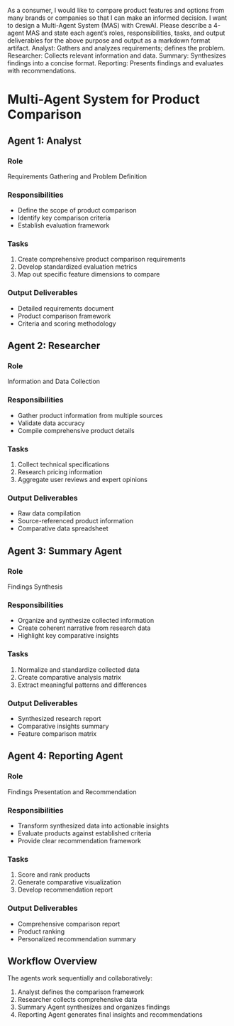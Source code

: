 As a consumer, I would like to compare product features and options from many brands or companies so that I can make an informed decision.
I want to design a Multi-Agent System (MAS) with CrewAI. Please describe a 4-agent MAS and state each agent’s roles, responsibilities, tasks, and output deliverables for the above purpose and output as a markdown format artifact. 
Analyst: Gathers and analyzes requirements; defines the problem.
Researcher: Collects relevant information and data.
Summary: Synthesizes findings into a concise format.
Reporting: Presents findings and evaluates with recommendations.

# Multi-Agent System for Product Comparison

## Agent 1: Analyst
### Role
Requirements Gathering and Problem Definition

### Responsibilities
- Define the scope of product comparison
- Identify key comparison criteria
- Establish evaluation framework

### Tasks
1. Create comprehensive product comparison requirements
2. Develop standardized evaluation metrics
3. Map out specific feature dimensions to compare

### Output Deliverables
- Detailed requirements document
- Product comparison framework
- Criteria and scoring methodology

## Agent 2: Researcher
### Role
Information and Data Collection

### Responsibilities
- Gather product information from multiple sources
- Validate data accuracy
- Compile comprehensive product details

### Tasks
1. Collect technical specifications
2. Research pricing information
3. Aggregate user reviews and expert opinions

### Output Deliverables
- Raw data compilation
- Source-referenced product information
- Comparative data spreadsheet

## Agent 3: Summary Agent
### Role
Findings Synthesis

### Responsibilities
- Organize and synthesize collected information
- Create coherent narrative from research data
- Highlight key comparative insights

### Tasks
1. Normalize and standardize collected data
2. Create comparative analysis matrix
3. Extract meaningful patterns and differences

### Output Deliverables
- Synthesized research report
- Comparative insights summary
- Feature comparison matrix

## Agent 4: Reporting Agent
### Role
Findings Presentation and Recommendation

### Responsibilities
- Transform synthesized data into actionable insights
- Evaluate products against established criteria
- Provide clear recommendation framework

### Tasks
1. Score and rank products
2. Generate comparative visualization
3. Develop recommendation report

### Output Deliverables
- Comprehensive comparison report
- Product ranking
- Personalized recommendation summary

## Workflow Overview
The agents work sequentially and collaboratively:
1. Analyst defines the comparison framework
2. Researcher collects comprehensive data
3. Summary Agent synthesizes and organizes findings
4. Reporting Agent generates final insights and recommendations

